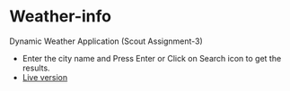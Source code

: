 # Weather-info
Dynamic Weather Application (Scout Assignment-3)
- Enter the city name and Press Enter or Click on Search icon to get the results.
- [Live version](https://ganeshjampa.github.io/Weather-info/)
